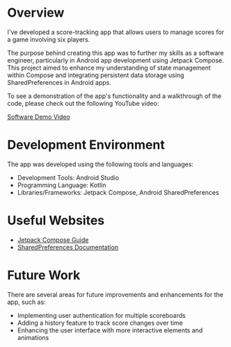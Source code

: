 # Overview

I've developed a score-tracking app that allows users to manage scores for a game involving six players. 

The purpose behind creating this app was to further my skills as a software engineer, particularly in Android app development using Jetpack Compose. This project aimed to enhance my understanding of state management within Compose and integrating persistent data storage using SharedPreferences in Android apps.

To see a demonstration of the app's functionality and a walkthrough of the code, please check out the following YouTube video:

[Software Demo Video](https://www.youtube.com/watch?v=6y9-LhzxuiE)

# Development Environment

The app was developed using the following tools and languages:

- Development Tools: Android Studio
- Programming Language: Kotlin
- Libraries/Frameworks: Jetpack Compose, Android SharedPreferences

# Useful Websites

* [Jetpack Compose Guide](https://developer.android.com/jetpack/compose)
* [SharedPreferences Documentation](https://developer.android.com/reference/kotlin/android/content/SharedPreferences)

# Future Work

There are several areas for future improvements and enhancements for the app, such as:

- Implementing user authentication for multiple scoreboards
- Adding a history feature to track score changes over time
- Enhancing the user interface with more interactive elements and animations
